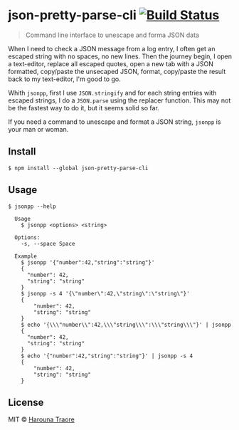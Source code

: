 # json-pretty-parse-cli [![Build Status](https://travis-ci.org/haroun/b64-cli.svg?branch=master)](https://travis-ci.org/haroun/json-pretty-parse-cli)

> Command line interface to unescape and forma JSON data

When I need to check a JSON message from a log entry, I often get an escaped string with no spaces, no new lines.
Then the journey begin, I open a text-editor, replace all escaped quotes, open a new tab with a JSON formatted, copy/paste the unsecaped JSON, format, copy/paste the result back to my text-editor, I'm good to go.

Whith `jsonpp`, first I use `JSON.stringify` and for each string entries with escaped strings, I do a `JSON.parse` using the replacer function.
This may not be the fastest way to do it, but it seems solid so far.

If you need a command to unescape and format a JSON string, `jsonpp` is your man or woman.


## Install

```
$ npm install --global json-pretty-parse-cli
```


## Usage

```
$ jsonpp --help

  Usage
    $ jsonpp <options> <string>

  Options:
    -s, --space Space

  Example
    $ jsonpp '{"number":42,"string":"string"}'
    {
      "number": 42,
      "string": "string"
    }
    $ jsonpp -s 4 '{\"number\":42,\"string\":\"string\"}'
    {
        "number": 42,
        "string": "string"
    }
    $ echo '{\\\"number\\":42,\\\"string\\\":\\\"string\\\"}' | jsonpp
    {
      "number": 42,
      "string": "string"
    }
    $ echo '{"number":42,"string":"string"}' | jsonpp -s 4
    {
        "number": 42,
        "string": "string"
    }
```


## License

MIT © [Harouna Traore](https://github.com/haroun)
